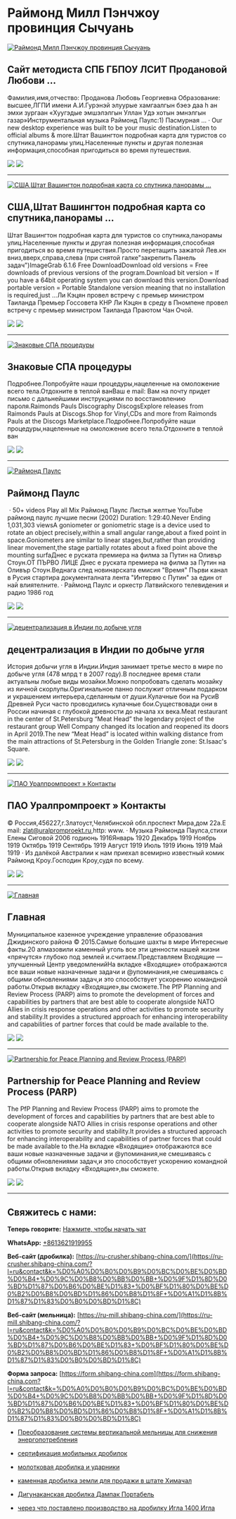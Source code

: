 # Раймонд Милл Пэнчжоу провинция Сычуань

<a href="https://swt.shibang-china.com/?l=ru&img&k=%D0%A0%D0%B0%D0%B9%D0%BC%D0%BE%D0%BD%D0%B4+%D0%9C%D0%B8%D0%BB%D0%BB+%D0%9F%D1%8D%D0%BD%D1%87%D0%B6%D0%BE%D1%83+%D0%BF%D1%80%D0%BE%D0%B2%D0%B8%D0%BD%D1%86%D0%B8%D1%8F+%D0%A1%D1%8B%D1%87%D1%83%D0%B0%D0%BD%D1%8C" target="_blank">![Раймонд Милл Пэнчжоу провинция Сычуань](http://static.shibang-china.com/all-800x300/455.jpg)</a>

## Сайт методиста СПБ ГБПОУ ЛСИТ Продановой Любови …
Фамилия,имя,отчество: Проданова Любовь Георгиевна Образование: высшее,ЛГПИ имени А.И.Гурэнэй элуурые хамгаалгын бэеэ даа h ан эмхи зургаан &#171;Хуугэдые эмшэлэлгын Уллан Удэ хотын эмнэлгын газар&#187;Инструментальная музыка Раймонд Паулс:1) Пасмурная …&nbsp;&#0183;&#32;Our new desktop experience was built to be your music destination.Listen to official albums &amp; more.Штат Вашингтон подробная карта для туристов со спутника,панорамы улиц.Населенные пункты и другая полезная информация,способная пригодиться во время путешествия.


<a href="https://whatsapp.shibangsoft.com/WhatsApp.php" target="_blank" title="WhatsApp">![](http://static.shibang-china.com/icon/whatsapp.png)</a> <a href="https://swt.shibang-china.com/?l=ru&icon&k=%D0%A0%D0%B0%D0%B9%D0%BC%D0%BE%D0%BD%D0%B4+%D0%9C%D0%B8%D0%BB%D0%BB+%D0%9F%D1%8D%D0%BD%D1%87%D0%B6%D0%BE%D1%83+%D0%BF%D1%80%D0%BE%D0%B2%D0%B8%D0%BD%D1%86%D0%B8%D1%8F+%D0%A1%D1%8B%D1%87%D1%83%D0%B0%D0%BD%D1%8C" target="_blank">![](http://static.shibang-china.com/icon/chat-ru.png)</a>

---

<a href="https://swt.shibang-china.com/?l=ru&img&k=%D0%A0%D0%B0%D0%B9%D0%BC%D0%BE%D0%BD%D0%B4+%D0%9C%D0%B8%D0%BB%D0%BB+%D0%9F%D1%8D%D0%BD%D1%87%D0%B6%D0%BE%D1%83+%D0%BF%D1%80%D0%BE%D0%B2%D0%B8%D0%BD%D1%86%D0%B8%D1%8F+%D0%A1%D1%8B%D1%87%D1%83%D0%B0%D0%BD%D1%8C" target="_blank">![США,Штат Вашингтон подробная карта со спутника,панорамы …](http://static.shibang-china.com/all-800x300/1473.jpg)</a>

## США,Штат Вашингтон подробная карта со спутника,панорамы …
Штат Вашингтон подробная карта для туристов со спутника,панорамы улиц.Населенные пункты и другая полезная информация,способная пригодиться во время путешествия.Просто перетащить зажатой Лев.кн вниз,вверх,справа,слева (при снятой галке&quot;закрепить Панель задач&quot;)ImageGrab 6.1.6 Free DownloadDownload old versions = Free downloads of previous versions of the program.Download bit version = If you have a 64bit operating system you can download this version.Download portable version = Portable Standalone version meaning that no installation is required,just …Ли Кэцян провел встречу с премьер министром Таиланда Премьер Госсовета КНР Ли Кэцян в среду в Пномпене провел встречу с премьер министром Таиланда Праютом Чан Очой.


<a href="https://whatsapp.shibangsoft.com/WhatsApp.php" target="_blank" title="WhatsApp">![](http://static.shibang-china.com/icon/whatsapp.png)</a> <a href="https://swt.shibang-china.com/?l=ru&icon&k=%D0%A0%D0%B0%D0%B9%D0%BC%D0%BE%D0%BD%D0%B4+%D0%9C%D0%B8%D0%BB%D0%BB+%D0%9F%D1%8D%D0%BD%D1%87%D0%B6%D0%BE%D1%83+%D0%BF%D1%80%D0%BE%D0%B2%D0%B8%D0%BD%D1%86%D0%B8%D1%8F+%D0%A1%D1%8B%D1%87%D1%83%D0%B0%D0%BD%D1%8C" target="_blank">![](http://static.shibang-china.com/icon/chat-ru.png)</a>

---

<a href="https://swt.shibang-china.com/?l=ru&img&k=%D0%A0%D0%B0%D0%B9%D0%BC%D0%BE%D0%BD%D0%B4+%D0%9C%D0%B8%D0%BB%D0%BB+%D0%9F%D1%8D%D0%BD%D1%87%D0%B6%D0%BE%D1%83+%D0%BF%D1%80%D0%BE%D0%B2%D0%B8%D0%BD%D1%86%D0%B8%D1%8F+%D0%A1%D1%8B%D1%87%D1%83%D0%B0%D0%BD%D1%8C" target="_blank">![Знаковые СПА процедуры](http://static.shibang-china.com/all-800x300/693.jpg)</a>

## Знаковые СПА процедуры
Подробнее.Попробуйте наши процедуры,нацеленные на омоложение всего тела.Отдохните в теплой ванВаш e mail: Вам на почту придет письмо с дальнейшими инструкциями по восстановлению пароля.Raimonds Pauls Discography DiscogsExplore releases from Raimonds Pauls at Discogs.Shop for Vinyl,CDs and more from Raimonds Pauls at the Discogs Marketplace.Подробнее.Попробуйте наши процедуры,нацеленные на омоложение всего тела.Отдохните в теплой ван


<a href="https://whatsapp.shibangsoft.com/WhatsApp.php" target="_blank" title="WhatsApp">![](http://static.shibang-china.com/icon/whatsapp.png)</a> <a href="https://swt.shibang-china.com/?l=ru&icon&k=%D0%A0%D0%B0%D0%B9%D0%BC%D0%BE%D0%BD%D0%B4+%D0%9C%D0%B8%D0%BB%D0%BB+%D0%9F%D1%8D%D0%BD%D1%87%D0%B6%D0%BE%D1%83+%D0%BF%D1%80%D0%BE%D0%B2%D0%B8%D0%BD%D1%86%D0%B8%D1%8F+%D0%A1%D1%8B%D1%87%D1%83%D0%B0%D0%BD%D1%8C" target="_blank">![](http://static.shibang-china.com/icon/chat-ru.png)</a>

---

<a href="https://swt.shibang-china.com/?l=ru&img&k=%D0%A0%D0%B0%D0%B9%D0%BC%D0%BE%D0%BD%D0%B4+%D0%9C%D0%B8%D0%BB%D0%BB+%D0%9F%D1%8D%D0%BD%D1%87%D0%B6%D0%BE%D1%83+%D0%BF%D1%80%D0%BE%D0%B2%D0%B8%D0%BD%D1%86%D0%B8%D1%8F+%D0%A1%D1%8B%D1%87%D1%83%D0%B0%D0%BD%D1%8C" target="_blank">![Раймонд Паулс](http://static.shibang-china.com/all-800x300/206.jpg)</a>

## Раймонд Паулс
&nbsp;&#0183;&#32;50+ videos Play all Mix Раймонд Паулс Листья желтые YouTube раймонд паулс лучшие песни (2002) Duration: 1:29:40.Never Ending 1,031,303 viewsA goniometer or goniometric stage is a device used to rotate an object precisely,within a small angular range,about a fixed point in space.Goniometers are similar to linear stages,but,rather than providing linear movement,the stage partially rotates about a fixed point above the mounting surfaДнес е руската премиера на филма за Путин на Оливър Стоун.ОТ ПЪРВО ЛИЦЕ Днес е руската премиера на филма за Путин на Оливър Стоун.Веднага след новинарската емисия &quot;Время&quot; Първи канал в Русия стартира документалната лента &quot;Интервю с Путин&quot; за един от най влиятелните.&nbsp;&#0183;&#32;Раймонд Паулс и оркестр Латвийского телевидения и радио 1986 год


<a href="https://whatsapp.shibangsoft.com/WhatsApp.php" target="_blank" title="WhatsApp">![](http://static.shibang-china.com/icon/whatsapp.png)</a> <a href="https://swt.shibang-china.com/?l=ru&icon&k=%D0%A0%D0%B0%D0%B9%D0%BC%D0%BE%D0%BD%D0%B4+%D0%9C%D0%B8%D0%BB%D0%BB+%D0%9F%D1%8D%D0%BD%D1%87%D0%B6%D0%BE%D1%83+%D0%BF%D1%80%D0%BE%D0%B2%D0%B8%D0%BD%D1%86%D0%B8%D1%8F+%D0%A1%D1%8B%D1%87%D1%83%D0%B0%D0%BD%D1%8C" target="_blank">![](http://static.shibang-china.com/icon/chat-ru.png)</a>

---

<a href="https://swt.shibang-china.com/?l=ru&img&k=%D0%A0%D0%B0%D0%B9%D0%BC%D0%BE%D0%BD%D0%B4+%D0%9C%D0%B8%D0%BB%D0%BB+%D0%9F%D1%8D%D0%BD%D1%87%D0%B6%D0%BE%D1%83+%D0%BF%D1%80%D0%BE%D0%B2%D0%B8%D0%BD%D1%86%D0%B8%D1%8F+%D0%A1%D1%8B%D1%87%D1%83%D0%B0%D0%BD%D1%8C" target="_blank">![децентрализация в Индии по добыче угля](http://static.shibang-china.com/all-800x300/1519.jpg)</a>

## децентрализация в Индии по добыче угля
История добычи угля в Индии.Индия занимает третье место в мире по добыче угля (478 млрд т в 2007 году).В последнее время стали актуальны любые виды мозайки.Можно попробовать сделать мозайку из яичной скорлупы.Оригинальное панно послужит отличным подарком и украшением интерьера,сделанным от души.Кулачные бои на РусиВ Древней Руси часто проводились кулачные бои.Существовади они в России начиная с глубокой древности до начала xx века.Meat restaurant in the center of St.Petersburg “Meat Head” the legendary project of the restaurant group Well Company changed its location and reopened its doors in April 2019.The new “Meat Head” is located within walking distance from the main attractions of St.Petersburg in the Golden Triangle zone: St.Isaac's Square.


<a href="https://whatsapp.shibangsoft.com/WhatsApp.php" target="_blank" title="WhatsApp">![](http://static.shibang-china.com/icon/whatsapp.png)</a> <a href="https://swt.shibang-china.com/?l=ru&icon&k=%D0%A0%D0%B0%D0%B9%D0%BC%D0%BE%D0%BD%D0%B4+%D0%9C%D0%B8%D0%BB%D0%BB+%D0%9F%D1%8D%D0%BD%D1%87%D0%B6%D0%BE%D1%83+%D0%BF%D1%80%D0%BE%D0%B2%D0%B8%D0%BD%D1%86%D0%B8%D1%8F+%D0%A1%D1%8B%D1%87%D1%83%D0%B0%D0%BD%D1%8C" target="_blank">![](http://static.shibang-china.com/icon/chat-ru.png)</a>

---

<a href="https://swt.shibang-china.com/?l=ru&img&k=%D0%A0%D0%B0%D0%B9%D0%BC%D0%BE%D0%BD%D0%B4+%D0%9C%D0%B8%D0%BB%D0%BB+%D0%9F%D1%8D%D0%BD%D1%87%D0%B6%D0%BE%D1%83+%D0%BF%D1%80%D0%BE%D0%B2%D0%B8%D0%BD%D1%86%D0%B8%D1%8F+%D0%A1%D1%8B%D1%87%D1%83%D0%B0%D0%BD%D1%8C" target="_blank">![ПАО Уралпромпроект &#187; Контакты](http://static.shibang-china.com/all-800x300/518.jpg)</a>

## ПАО Уралпромпроект &#187; Контакты
&#169; Россия,456227,г.Златоуст,Челябинской обл.проспект Мира,дом 22а.E mail: zlat@uralpromproekt.ru,http: www.&nbsp;&#0183;&#32;Музыка Раймонда Паулса,стихи Елены Сиговой 2006 годиюнь 1916Январь 1920 Декабрь 1919 Ноябрь 1919 Октябрь 1919 Сентябрь 1919 Август 1919 Июль 1919 Июнь 1919 Май 1919&nbsp;&#0183;&#32;Из далёкой Австралии к нам приехал всемирно известный комик Раймонд Кроу.Господин Кроу,судя по всему.


<a href="https://whatsapp.shibangsoft.com/WhatsApp.php" target="_blank" title="WhatsApp">![](http://static.shibang-china.com/icon/whatsapp.png)</a> <a href="https://swt.shibang-china.com/?l=ru&icon&k=%D0%A0%D0%B0%D0%B9%D0%BC%D0%BE%D0%BD%D0%B4+%D0%9C%D0%B8%D0%BB%D0%BB+%D0%9F%D1%8D%D0%BD%D1%87%D0%B6%D0%BE%D1%83+%D0%BF%D1%80%D0%BE%D0%B2%D0%B8%D0%BD%D1%86%D0%B8%D1%8F+%D0%A1%D1%8B%D1%87%D1%83%D0%B0%D0%BD%D1%8C" target="_blank">![](http://static.shibang-china.com/icon/chat-ru.png)</a>

---

<a href="https://swt.shibang-china.com/?l=ru&img&k=%D0%A0%D0%B0%D0%B9%D0%BC%D0%BE%D0%BD%D0%B4+%D0%9C%D0%B8%D0%BB%D0%BB+%D0%9F%D1%8D%D0%BD%D1%87%D0%B6%D0%BE%D1%83+%D0%BF%D1%80%D0%BE%D0%B2%D0%B8%D0%BD%D1%86%D0%B8%D1%8F+%D0%A1%D1%8B%D1%87%D1%83%D0%B0%D0%BD%D1%8C" target="_blank">![Главная](http://static.shibang-china.com/all-800x300/33.jpg)</a>

## Главная
Муниципальное казенное учреждение управление образования Джидинского района &#169; 2015.Самые большие шахты в мире Интересные факты.20 алмазовили каменный уголь все эти ценности нашей жизни &#171;прячутся&#187; глубоко под землей и.считаем.Представляем Входящие — улучшенный Центр уведомленийНа вкладке &#171;Входящие&#187; отображаются все ваши новые назначенные задачи и @упоминания,не смешиваясь с общими обновлениями задач,и это способствует ускорению командной работы.Открыв вкладку &#171;Входящие&#187;,вы сможете.The PfP Planning and Review Process (PARP) aims to promote the development of forces and capabilities by partners that are best able to cooperate alongside NATO Allies in crisis response operations and other activities to promote security and stability.It provides a structured approach for enhancing interoperability and capabilities of partner forces that could be made available to the.


<a href="https://whatsapp.shibangsoft.com/WhatsApp.php" target="_blank" title="WhatsApp">![](http://static.shibang-china.com/icon/whatsapp.png)</a> <a href="https://swt.shibang-china.com/?l=ru&icon&k=%D0%A0%D0%B0%D0%B9%D0%BC%D0%BE%D0%BD%D0%B4+%D0%9C%D0%B8%D0%BB%D0%BB+%D0%9F%D1%8D%D0%BD%D1%87%D0%B6%D0%BE%D1%83+%D0%BF%D1%80%D0%BE%D0%B2%D0%B8%D0%BD%D1%86%D0%B8%D1%8F+%D0%A1%D1%8B%D1%87%D1%83%D0%B0%D0%BD%D1%8C" target="_blank">![](http://static.shibang-china.com/icon/chat-ru.png)</a>

---

<a href="https://swt.shibang-china.com/?l=ru&img&k=%D0%A0%D0%B0%D0%B9%D0%BC%D0%BE%D0%BD%D0%B4+%D0%9C%D0%B8%D0%BB%D0%BB+%D0%9F%D1%8D%D0%BD%D1%87%D0%B6%D0%BE%D1%83+%D0%BF%D1%80%D0%BE%D0%B2%D0%B8%D0%BD%D1%86%D0%B8%D1%8F+%D0%A1%D1%8B%D1%87%D1%83%D0%B0%D0%BD%D1%8C" target="_blank">![Partnership for Peace Planning and Review Process (PARP)](http://static.shibang-china.com/all-800x300/1299.jpg)</a>

## Partnership for Peace Planning and Review Process (PARP)
The PfP Planning and Review Process (PARP) aims to promote the development of forces and capabilities by partners that are best able to cooperate alongside NATO Allies in crisis response operations and other activities to promote security and stability.It provides a structured approach for enhancing interoperability and capabilities of partner forces that could be made available to the.На вкладке &#171;Входящие&#187; отображаются все ваши новые назначенные задачи и @упоминания,не смешиваясь с общими обновлениями задач,и это способствует ускорению командной работы.Открыв вкладку &#171;Входящие&#187;,вы сможете.

<a href="https://whatsapp.shibangsoft.com/WhatsApp.php" target="_blank" title="WhatsApp">![](http://static.shibang-china.com/icon/whatsapp.png)</a> <a href="https://swt.shibang-china.com/?l=ru&icon&k=%D0%A0%D0%B0%D0%B9%D0%BC%D0%BE%D0%BD%D0%B4+%D0%9C%D0%B8%D0%BB%D0%BB+%D0%9F%D1%8D%D0%BD%D1%87%D0%B6%D0%BE%D1%83+%D0%BF%D1%80%D0%BE%D0%B2%D0%B8%D0%BD%D1%86%D0%B8%D1%8F+%D0%A1%D1%8B%D1%87%D1%83%D0%B0%D0%BD%D1%8C" target="_blank">![](http://static.shibang-china.com/icon/chat-ru.png)</a>

---
## Свяжитесь с нами:

**Теперь говорите:** [Нажмите, чтобы начать чат](https://swt.shibang-china.com?l=ru&contact&k=%D0%A0%D0%B0%D0%B9%D0%BC%D0%BE%D0%BD%D0%B4+%D0%9C%D0%B8%D0%BB%D0%BB+%D0%9F%D1%8D%D0%BD%D1%87%D0%B6%D0%BE%D1%83+%D0%BF%D1%80%D0%BE%D0%B2%D0%B8%D0%BD%D1%86%D0%B8%D1%8F+%D0%A1%D1%8B%D1%87%D1%83%D0%B0%D0%BD%D1%8C)

**WhatsApp:**  [+8613621919955](https://whatsapp.shibangsoft.com/WhatsApp.php)

**Веб-сайт (дробилка):** [https://ru-crusher.shibang-china.com/](https://ru-crusher.shibang-china.com/?l=ru&contact&k=%D0%A0%D0%B0%D0%B9%D0%BC%D0%BE%D0%BD%D0%B4+%D0%9C%D0%B8%D0%BB%D0%BB+%D0%9F%D1%8D%D0%BD%D1%87%D0%B6%D0%BE%D1%83+%D0%BF%D1%80%D0%BE%D0%B2%D0%B8%D0%BD%D1%86%D0%B8%D1%8F+%D0%A1%D1%8B%D1%87%D1%83%D0%B0%D0%BD%D1%8C)

**Веб-сайт (мельница):** [https://ru-mill.shibang-china.com/](https://ru-mill.shibang-china.com/?l=ru&contact&k=%D0%A0%D0%B0%D0%B9%D0%BC%D0%BE%D0%BD%D0%B4+%D0%9C%D0%B8%D0%BB%D0%BB+%D0%9F%D1%8D%D0%BD%D1%87%D0%B6%D0%BE%D1%83+%D0%BF%D1%80%D0%BE%D0%B2%D0%B8%D0%BD%D1%86%D0%B8%D1%8F+%D0%A1%D1%8B%D1%87%D1%83%D0%B0%D0%BD%D1%8C)

**Форма запроса:** [https://form.shibang-china.com](https://form.shibang-china.com?l=ru&contact&k=%D0%A0%D0%B0%D0%B9%D0%BC%D0%BE%D0%BD%D0%B4+%D0%9C%D0%B8%D0%BB%D0%BB+%D0%9F%D1%8D%D0%BD%D1%87%D0%B6%D0%BE%D1%83+%D0%BF%D1%80%D0%BE%D0%B2%D0%B8%D0%BD%D1%86%D0%B8%D1%8F+%D0%A1%D1%8B%D1%87%D1%83%D0%B0%D0%BD%D1%8C)

* [Преобразование системы вертикальной мельницы для снижения энергопотребления](../121/%D0%9F%D1%80%D0%B5%D0%BE%D0%B1%D1%80%D0%B0%D0%B7%D0%BE%D0%B2%D0%B0%D0%BD%D0%B8%D0%B5%20%D1%81%D0%B8%D1%81%D1%82%D0%B5%D0%BC%D1%8B%20%D0%B2%D0%B5%D1%80%D1%82%D0%B8%D0%BA%D0%B0%D0%BB%D1%8C%D0%BD%D0%BE%D0%B9%20%D0%BC%D0%B5%D0%BB%D1%8C%D0%BD%D0%B8%D1%86%D1%8B%20%D0%B4%D0%BB%D1%8F%20%D1%81%D0%BD%D0%B8%D0%B6%D0%B5%D0%BD%D0%B8%D1%8F%20%D1%8D%D0%BD%D0%B5%D1%80%D0%B3%D0%BE%D0%BF%D0%BE%D1%82%D1%80%D0%B5%D0%B1%D0%BB%D0%B5%D0%BD%D0%B8%D1%8F.md)

* [сертификация мобильных дробилок](../122/%D1%81%D0%B5%D1%80%D1%82%D0%B8%D1%84%D0%B8%D0%BA%D0%B0%D1%86%D0%B8%D1%8F%20%D0%BC%D0%BE%D0%B1%D0%B8%D0%BB%D1%8C%D0%BD%D1%8B%D1%85%20%D0%B4%D1%80%D0%BE%D0%B1%D0%B8%D0%BB%D0%BE%D0%BA.md)

* [молотковая дробилка и ударники](../122/%D0%BC%D0%BE%D0%BB%D0%BE%D1%82%D0%BA%D0%BE%D0%B2%D0%B0%D1%8F%20%D0%B4%D1%80%D0%BE%D0%B1%D0%B8%D0%BB%D0%BA%D0%B0%20%D0%B8%20%D1%83%D0%B4%D0%B0%D1%80%D0%BD%D0%B8%D0%BA%D0%B8.md)

* [каменная дробилка земли для продажи в штате Химачал](../125/%D0%BA%D0%B0%D0%BC%D0%B5%D0%BD%D0%BD%D0%B0%D1%8F%20%D0%B4%D1%80%D0%BE%D0%B1%D0%B8%D0%BB%D0%BA%D0%B0%20%D0%B7%D0%B5%D0%BC%D0%BB%D0%B8%20%D0%B4%D0%BB%D1%8F%20%D0%BF%D1%80%D0%BE%D0%B4%D0%B0%D0%B6%D0%B8%20%D0%B2%20%D1%88%D1%82%D0%B0%D1%82%D0%B5%20%D0%A5%D0%B8%D0%BC%D0%B0%D1%87%D0%B0%D0%BB.md)

* [Дигунаканская дробилка Дампак Портабель](../124/%D0%94%D0%B8%D0%B3%D1%83%D0%BD%D0%B0%D0%BA%D0%B0%D0%BD%D1%81%D0%BA%D0%B0%D1%8F%20%D0%B4%D1%80%D0%BE%D0%B1%D0%B8%D0%BB%D0%BA%D0%B0%20%D0%94%D0%B0%D0%BC%D0%BF%D0%B0%D0%BA%20%D0%9F%D0%BE%D1%80%D1%82%D0%B0%D0%B1%D0%B5%D0%BB%D1%8C.md)

* [через что поставлено производство на дробилку Игла 1400 Игла](../125/%D1%87%D0%B5%D1%80%D0%B5%D0%B7%20%D1%87%D1%82%D0%BE%20%D0%BF%D0%BE%D1%81%D1%82%D0%B0%D0%B2%D0%BB%D0%B5%D0%BD%D0%BE%20%D0%BF%D1%80%D0%BE%D0%B8%D0%B7%D0%B2%D0%BE%D0%B4%D1%81%D1%82%D0%B2%D0%BE%20%D0%BD%D0%B0%20%D0%B4%D1%80%D0%BE%D0%B1%D0%B8%D0%BB%D0%BA%D1%83%20%D0%98%D0%B3%D0%BB%D0%B0%201400%20%D0%98%D0%B3%D0%BB%D0%B0.md)